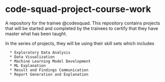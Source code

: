 # code-squad-project-course-work
A repository for the trainee @codesquad. This repository contains projects that will be started and completed by the trainees to certify that they have master what has been taught.

In the series of projects, they will be using their skill sets which includes

      * Exploratory Data Analysis 
      * Data Visualization
      * Machine Learning Model Development
      * ML Explanation
      * Result and Findings Communication
      * Report Generation and Explanation
